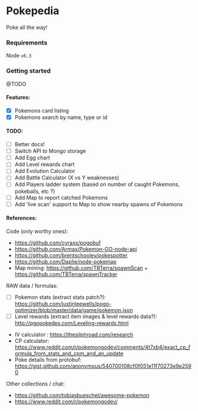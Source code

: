 # Pokepedia
Poke all the way!

### Requirements
Node `v6.3`

### Getting started
@TODO

#### Features:
- [x] Pokemons card listing
- [x] Pokemons search by name, type or id

#### TODO:
- [ ] Better docs!
- [ ] Switch API to Mongo storage
- [ ] Add Egg chart
- [ ] Add Level rewards chart
- [ ] Add Evolution Calculator
- [ ] Add Battle Calculator (X vs Y weaknesses)
- [ ] Add Players ladder system (based on number of caught Pokemons, pokeballs, etc ?)
- [ ] Add Map to report catched Pokemons
- [ ] Add 'live scan' support to Map to show nearby spawns of Pokemons

#### References:
Code (only worthy ones):
- https://github.com/cyraxx/pogobuf
- https://github.com/Armax/Pokemon-GO-node-api
- https://github.com/brentschooley/pokespotter
- https://github.com/Daplie/node-pokemap
- Map mining: https://github.com/TBTerra/spawnScan + https://github.com/TBTerra/spawnTracker

RAW data / formulas:
- [ ] Pokemon stats (extract stats patch?): https://github.com/justinleewells/pogo-optimizer/blob/master/data/game/pokemon.json
- [ ] Level rewards (extract item images & level rewards data?): http://pgopokedex.com/Leveling-rewards.html
- IV calculator : https://thesilphroad.com/research
- CP calculator: https://www.reddit.com/r/pokemongodev/comments/4t7xb4/exact_cp_formula_from_stats_and_cpm_and_an_update
- Poke details from protobuf: https://gist.github.com/anonymous/540700108cf0f051e11f70273e9e2590

Other collections / chat:
- https://github.com/tobiasbueschel/awesome-pokemon
- https://www.reddit.com/r/pokemongodev/
